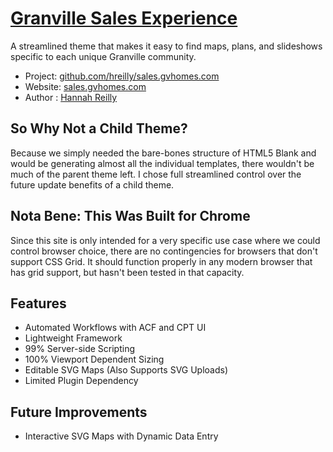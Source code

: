 # [Granville Sales Experience](https://github.com/hreilly/sales.gvhomes.com)

A streamlined theme that makes it easy to find maps, plans, and slideshows specific to each unique Granville community.

* Project: [github.com/hreilly/sales.gvhomes.com](https://github.com/hreilly/sales.gvhomes.com)
* Website: [sales.gvhomes.com](http://sales.gvhomes.com)
* Author : [Hannah Reilly](https://github.com/hreilly)

## So Why Not a Child Theme?

Because we simply needed the bare-bones structure of HTML5 Blank and would be generating almost all the individual templates, there wouldn't be much of the parent theme left. I chose full streamlined control over the future update benefits of a child theme.

## Nota Bene: This Was Built for Chrome

Since this site is only intended for a very specific use case where we could control browser choice, there are no contingencies for browsers that don't support CSS Grid. It should function properly in any modern browser that has grid support, but hasn't been tested in that capacity.

## Features
* Automated Workflows with ACF and CPT UI
* Lightweight Framework
* 99% Server-side Scripting
* 100% Viewport Dependent Sizing
* Editable SVG Maps (Also Supports SVG Uploads)
* Limited Plugin Dependency

## Future Improvements
* Interactive SVG Maps with Dynamic Data Entry
